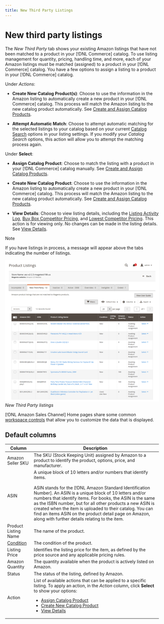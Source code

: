 ```yaml
---
title: New Third Party Listings
---
```


# New third party listings

The _New Third Party_ tab shows your existing Amazon listings that have not been matched to a product in your [!DNL Commerce] catalog. To use listing management for quantity, pricing, handling time, and more, each of your Amazon listings must be matched (assigned) to a product in your [!DNL Commerce] catalog. You have a few options to assign a listing to a product in your [!DNL Commerce] catalog.

Under _Actions_:

- **Create New Catalog Product(s)**: Choose to use the information in the Amazon listing to automatically create a new product in your [!DNL Commerce] catalog. This process will match the Amazon listing to the new catalog product automatically. See [Create and Assign Catalog Products](./creating-assigning-catalog-products.md).

- **Attempt Automatic Match**: Choose to attempt automatic matching for the selected listings to your catalog based on your current [Catalog Search](./catalog-search.md) options in your listing settings. If you modify your _Catalog Search_ options, this action will allow you to attempt the matching process again.

Under **Select**:

- **Assign Catalog Product**: Choose to match the listing with a product in your [!DNL Commerce] catalog manually. See [Create and Assign Catalog Products](./creating-assigning-catalog-products.md).

- **Create New Catalog Product**: Choose to use the information in the Amazon listing to automatically create a new product in your [!DNL Commerce] catalog. This process will match the Amazon listing to the new catalog product automatically. See [Create and Assign Catalog Products](./creating-assigning-catalog-products.md).

- **View Details**: Choose to view listing details, including the [Listing Activity Log](./product-listing-details.md#listing-activity-log), [Buy Box Competitor Pricing](./product-listing-details.md#buy-box-competitor-pricing), and [Lowest Competitor Pricing](./product-listing-details.md#lowest-competitor-pricing). This action is for viewing only. No changes can be made in the listing details. See [View Details](./product-listing-details.md).

>[!NOTE]
>
>If you have listings in process, a message will appear above the tabs indicating the number of listings.

![](assets/amazon-listings-new-third-party.png)
_New Third Party listings_

[!DNL Amazon Sales Channel] Home pages share some common [workspace controls](./workspace-controls.md) that allow you to customize the data that is displayed.

## Default columns

|Column|Description|
|---|---|
|Amazon Seller SKU|The SKU (Stock Keeping Unit) assigned by Amazon to a product to identify the product, options, price, and manufacturer. |
|ASIN|A unique block of 10 letters and/or numbers that identify items.<br><br>ASIN stands for the [!DNL Amazon Standard Identification Number]. An ASIN is a unique block of 10 letters and/or numbers that identify items. For books, the ASIN is the same as the ISBN number, but for all other products a new ASIN is created when the item is uploaded to their catalog. You can find an items ASIN on the product detail page on Amazon, along with further details relating to the item. |
|Product Listing Name|The name of the product. |
|[Condition](./product-listing-condition.md)|The condition of the product. |
|Listing Price|Identifies the listing price for the item, as defined by the price source and any applicable pricing rules. |
|Amazon Quantity|The quantity available when the product is actively listed on Amazon. |
|Status|The status of the listing, defined by Amazon. |
|Action|List of available actions that can be applied to a specific listing. To apply an action, in the _Action_ column, click **Select** to show your options:<ul><li>[Assign Catalog Product](./creating-assigning-catalog-products.md)</li><li>[Create New Catalog Product](./creating-assigning-catalog-products.md)</li><li>[View Details](./product-listing-details.md)</li></ul> |
